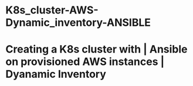 # K8s_cluster-AWS-Dynamic_inventory-ANSIBLE
# Creating a K8s cluster with | Ansible on provisioned AWS instances | Dyanamic Inventory
